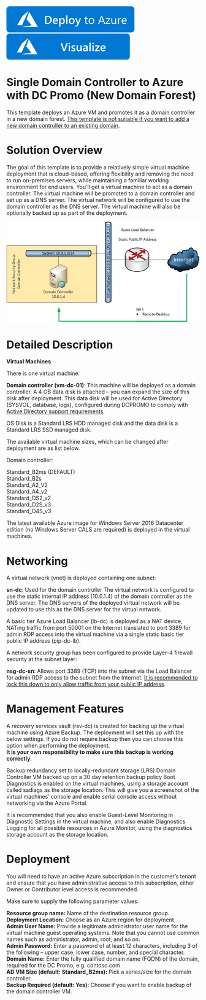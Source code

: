 <a href="https://portal.azure.com/#create/Microsoft.Template/uri/https%3A%2F%2Fraw.githubusercontent.com%2Falankinane%2Fsingledc%2Fmaster%2Fazuredeploy.json" target="_blank">
    <img src="https://raw.githubusercontent.com/Azure/azure-quickstart-templates/master/1-CONTRIBUTION-GUIDE/images/deploytoazure.svg?sanitize=true"/>
</a>
<a href="http://armviz.io/#/?load=httpshttps%3A%2F%2Fraw.githubusercontent.com%2Falankinane%2Fsingledc%2Fmaster%2Fazuredeploy.json" target="_blank">
    <img src="https://raw.githubusercontent.com/Azure/azure-quickstart-templates/master/1-CONTRIBUTION-GUIDE/images/visualizebutton.svg?sanitize=true"/>
</a>

<h1>Single Domain Controller to Azure with DC Promo (New Domain Forest)</h1>
<p>This template deploys an Azure VM and promotes it as a domain controller in a new domain forest.  <u>This template is not suitable if you want to add a new domain controller to an existing domain</u>.</p>

<h1>Solution Overview</h1>
<p>The goal of this template is to provide a relatively simple virtual machine deployment that is cloud-based, offering flexibility and removing the need to run on-premises servers, while maintaining a familiar working environment for end users. You’ll get a virtual machine to act as a domain controller.  The virtual machine will be promoted to a domain controller and set up as a DNS server.  The virtual network will be configured to use the domain controller as the DNS server.  The virtual machine will also be optionally backed up as part of the deployment.</p>

<img src="https://github.com/alankinane/singledc/blob/master/SingleDC.jpg"/>

<h1>Detailed Description</h1>
<b>Virtual Machines</b>

There is one virtual machine:

<b>Domain controller (vm-dc-01)</b>: This machine will be deployed as a domain controller. A 4 GB data disk is attached – you can expand the size of this disk after deployment. This data disk will be used for Active Directory (SYSVOL, database, logs), configured during DCPROMO to comply with <a href="https://msdn.microsoft.com/en-us/library/azure/jj156090.aspx#BKMK_ContrastsWithOnPrem">Active Directory support requirements</a>.

OS Disk is a Standard LRS HDD managed disk and the data disk is a Standard LRS SSD managed disk.

The available virtual machine sizes, which can be changed after deployment are as list below.

Domain controller:

Standard_B2ms (DEFAULT)<br>
Standard_B2s<br>
Standard_A2_V2<br>
Standard_A4_v2<br>
Standard_DS2_v2<br>
Standard_D2S_v3<br>
Standard_D4S_v3<br>

The latest available Azure image for Windows Server 2016 Datacenter edition (no Windows Server CALS are required) is deployed in the virtual machines.

<h1>Networking</h1>
<p>A virtual network (vnet) is deployed containing one subnet:</p>

<b>sn-dc</b>: Used for the domain controller
The virtual network is configured to use the static internal IP address (10.0.1.4) of the domain controller as the DNS server.  The DNS servers of the deployed virtual network will be updated to use this as the DNS server for the virtual network.

A basic tier Azure Load Balancer (lb-dc) is deployed as a NAT device, NATing traffic from port 50001 on the Internet translated to port 3389 for admin RDP access into the virtual machine via a single static basic tier public IP address (pip-dc-lb).

A network security group has been configured to provide Layer-4 firewall security at the subnet layer:

<b>nsg-dc-sn</b>: Allows port 3389 (TCP) into the subnet via the Load Balancer for admin RDP access to the subnet from the Internet.  <u>It is recommended to lock this down to only allow traffic from your public IP address</u>.

<h1>Management Features</h1>
<p>A recovery services vault (rsv-dc) is created for backing up the virtual machine using Azure Backup. The deployment will set this up with the below settings.  If you do not require backup then you can choose this option when performing the deployment.<br><b>It is your own responsibility to make sure this backup is working correctly</b>.</p>

Backup redundancy set to locally-redundant storage (LRS)
Domain Controller VM backed up on a 30 day retention backup policy
Boot Diagnostics is enabled on the virtual machines, using a storage account called sadiags<random string> as the storage location. This will give you a screenshot of the virtual machines’ console and enable serial console access without networking via the Azure Portal.

It is recommended that you also enable Guest-Level Monitoring in Diagnostic Settings in the virtual machine, and also enable Diagnostics Logging for all possible resources in Azure Monitor, using the diagnostics storage account as the storage location.

<h1>Deployment</h1>
<p>You will need to have an active Azure subscription in the customer’s tenant and ensure that you have administrative access to this subscription, either Owner or Contributor level access is recommended.</p>
<p>Make sure to supply the following parameter values:</p>

<b>Resource group name:</b> Name of the destination resource group.<br>
<b>Deployment Location:</b> Choose as an Azure region for deployment<br>
<b>Admin User Name:</b> Provide a legitimate administrator user name for the virtual machine guest operating systems. Note that you cannot use common names such as administrator, admin, root, and so on.<br>
<b>Admin Password:</b> Enter a password of at least 12 characters, including 3 of the following – upper case, lower case, number, and special character.<br>
<b>Domain Name:</b> Enter the fully qualified domain name (FQDN) of the domain, required for the DC Promo, e.g. contoso.com<br>
<b>AD VM Size (default: Standard_B2ms):</b> Pick a series/size for the domain controller.<br>
<b>Backup Required (default: Yes):</b> Choose if you want to enable backup of the domain controller VM.
